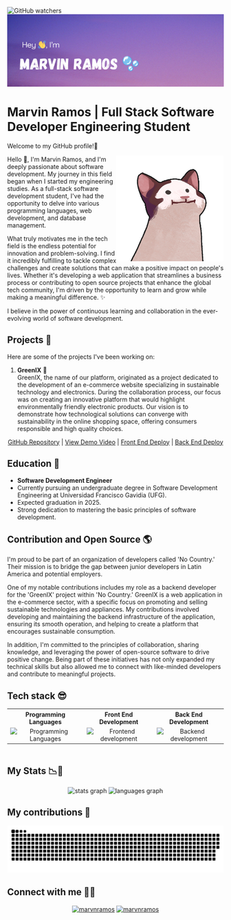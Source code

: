 ![GitHub watchers](https://img.shields.io/github/watchers/MarvnRamos/MarvnRamos?label=WATCHERS&style=flat-square&color=906DC0)
![cheese!](img/Header-Image.png)


# Marvin Ramos | Full Stack Software Developer Engineering Student

Welcome to my GitHub profile!🍂

<img align="right" width=250px alt="Cat" src="img/catgifdos.gif" />

Hello 👋, I'm Marvin Ramos, and I'm deeply passionate about software development. My journey in this field began when I started my engineering studies. As a full-stack software development student, I've had the opportunity to delve into various programming languages, web development, and database management.

What truly motivates me in the tech field is the endless potential for innovation and problem-solving. I find it incredibly fulfilling to tackle complex challenges and create solutions that can make a positive impact on people's lives. Whether it's developing a web application that streamlines a business process or contributing to open source projects that enhance the global tech community, I'm driven by the opportunity to learn and grow while making a meaningful difference. ✨

I believe in the power of continuous learning and collaboration in the ever-evolving world of software development. 


## Projects 🫧
Here are some of the projects I've been working on:
1. **GreenIX** 🍃
<br>GreenIX, the name of our platform, originated as a project dedicated to the development of an e-commerce website specializing in sustainable technology and electronics. During the collaboration process, our focus was on creating an innovative platform that would highlight environmentally friendly electronic products. Our vision is to demonstrate how technological solutions can converge with sustainability in the online shopping space, offering consumers responsible and high quality choices.
<p align="center">
 <a href="https://github.com/MarvnRamos/c14-15-t-node-react.git" target="blank">GitHub Repository</a>
 |
 <a href="https://youtu.be/yYlHbgjQfOc?si=cTy663IHN2-egK7W" target="blank">View Demo Video</a>
 |
 <a href="https://c14-15-t-node-react.vercel.app/" target="blank">Front End Deploy</a>
 |
  <a href="https://greenxi.zeabur.app/api/v1/docs/" target="blank">Back End Deploy</a>
</p>

## Education 🧠
- **Software Development Engineer**
- Currently pursuing an undergraduate degree in Software Development Engineering at Universidad Francisco Gavidia (UFG).
- Expected graduation in 2025.
- Strong dedication to mastering the basic principles of software development.

## Contribution and Open Source 🌎

I'm proud to be part of an organization of developers called 'No Country.' Their mission is to bridge the gap between junior developers in Latin America and potential employers.

One of my notable contributions includes my role as a backend developer for the 'GreenIX' project within 'No Country.' GreenIX is a web application in the e-commerce sector, with a specific focus on promoting and selling sustainable technologies and appliances. My contributions involved developing and maintaining the backend infrastructure of the application, ensuring its smooth operation, and helping to create a platform that encourages sustainable consumption.

In addition, I'm committed to the principles of collaboration, sharing knowledge, and leveraging the power of open-source software to drive positive change. Being part of these initiatives has not only expanded my technical skills but also allowed me to connect with like-minded developers and contribute to meaningful projects.


## Tech stack  😎

<table border="0" cellspacing="5" cellpadding="10" width="400" height="100" align="center">
  <tr>
    <th><b>Programming Languages</b></th>
    <th><b>Front End Development</b></th>
    <th><b></b>Back End Development</th>
  </tr>
  <tr>
    <td align="center"><img src="https://skillicons.dev/icons?i=js,python" height=32 alt="Programming Languages" /></td>
    <td align="center"><img src="https://skillicons.dev/icons?i=html,css" height=32 alt="Frontend development" /></td>
    <td align="center"><img src="https://skillicons.dev/icons?i=nodejs,express,mongodb," height=32 alt="Backend development" /></td>
  </tr>
</table>

## My Stats 📉📌
<div align="center">
  <img src="https://github-readme-stats.vercel.app/api?username=MarvnRamos&hide_title=false&hide_rank=false&show_icons=true&include_all_commits=true&count_private=true&disable_animations=false&theme=dracula&locale=en&hide_border=false&order=1" height="150" alt="stats graph"  />
  <img src="https://github-readme-stats.vercel.app/api/top-langs?username=MarvnRamos&locale=en&hide_title=false&layout=compact&card_width=320&langs_count=5&theme=dracula&hide_border=false&order=2" height="150" alt="languages graph"  />
</div>

## My contributions 🐍

<img src="https://raw.githubusercontent.com/MarvnRamos/MarvnRamos/output/snake.svg" alt="Snake animation" />

## Connect with me 🤝😺
<div align="center">
<a href="https://www.linkedin.com/in/marvn-ramos/" target="blank"><img align = "center" src="https://img.shields.io/badge/LinkedIn-0077B5?style=for-the badge&logo=linkedin&logoColor=white" alt="marvnramos" /></a> <a href="https://twitter.com/marvnramos" target="blank"><img align = "center" src="https://img.shields.io/twitter/follow/marvnramos" alt="marvnramos" /></a>
</div>
